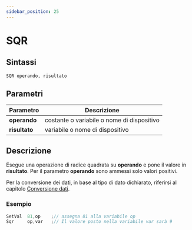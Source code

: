 ```yaml
---
sidebar_position: 25
---
```


# SQR

## Sintassi

  ```
 SQR operando, risultato
  ```

## Parametri
|Parametro              | Descrizione                                        |                
|-----------------------|----------------------------------------------------|
| **operando**          | costante o variabile o nome di dispositivo         |   
| **risultato**         | variabile o nome di dispositivo                    |         

## Descrizione
Esegue una operazione di radice quadrata su **operando** e pone il valore in **risultato**. Per il parametro **operando** sono ammessi solo valori positivi. 

Per la conversione dei dati, in base al tipo di dato dichiarato, riferirsi al capitolo [Conversione dati](/docs/ToDo.md).

### Esempio

```c {2} showLineNumbers
SetVal  81,op    ;// assegna 81 alla variabile op
Sqr     op,var   ;// Il valore posto nella variabile var sarà 9
```